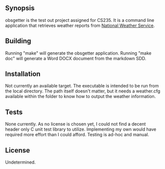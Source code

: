 ## Synopsis

obsgetter is the test out project assigned for CS235. It is a command line application that retrieves weather reports from [National Weather Service](http://w1.weather.gov).

## Building
Running "make" will generate the obsgetter application. Running "make doc" will generate a Word DOCX document from the markdown SDD.

## Installation

Not currently an available target. The executable is intended to be run from the local directory. The path itself doesn't matter, but it needs a weather.cfg available within the folder to know how to output the weather information.

## Tests

None currently. As no license is chosen yet, I could not find a decent header only C unit test library to utilize. Implementing my own would have required more effort than I could afford. Testing is ad-hoc and manual.

## License

Undetermined.
